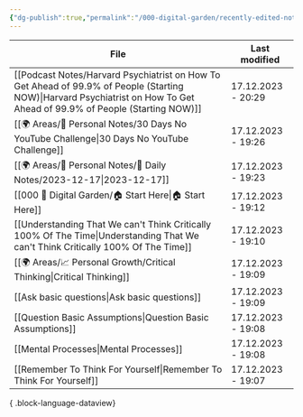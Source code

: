 ```yaml
---
{"dg-publish":true,"permalink":"/000-digital-garden/recently-edited-notes/","dgPassFrontmatter":true,"noteIcon":"1","created":"2023-12-14T09:05:52.599+05:30","updated":"2023-12-14T09:12:44.868+05:30"}
---
```


| File                                                                                                                                                                        | Last modified      |
| --------------------------------------------------------------------------------------------------------------------------------------------------------------------------- | ------------------ |
| [[Podcast Notes/Harvard Psychiatrist on How To Get Ahead of 99.9% of People (Starting NOW)\|Harvard Psychiatrist on How To Get Ahead of 99.9% of People (Starting NOW)]] | 17.12.2023 - 20:29 |
| [[🌍 Areas/📧 Personal Notes/30 Days No YouTube Challenge\|30 Days No YouTube Challenge]]                                                                                | 17.12.2023 - 19:26 |
| [[🌍 Areas/📧 Personal Notes/📓 Daily Notes/2023-12-17\|2023-12-17]]                                                                                                     | 17.12.2023 - 19:23 |
| [[000 🏡 Digital Garden/🏠 Start Here\|🏠 Start Here]]                                                                                                                   | 17.12.2023 - 19:12 |
| [[Understanding That We can't Think Critically 100% Of The Time\|Understanding That We can't Think Critically 100% Of The Time]]                                         | 17.12.2023 - 19:10 |
| [[🌍 Areas/📈 Personal Growth/Critical Thinking\|Critical Thinking]]                                                                                                     | 17.12.2023 - 19:09 |
| [[Ask basic questions\|Ask basic questions]]                                                                                                                             | 17.12.2023 - 19:09 |
| [[Question Basic Assumptions\|Question Basic Assumptions]]                                                                                                               | 17.12.2023 - 19:08 |
| [[Mental Processes\|Mental Processes]]                                                                                                                                   | 17.12.2023 - 19:08 |
| [[Remember To Think For Yourself\|Remember To Think For Yourself]]                                                                                                       | 17.12.2023 - 19:07 |

{ .block-language-dataview}